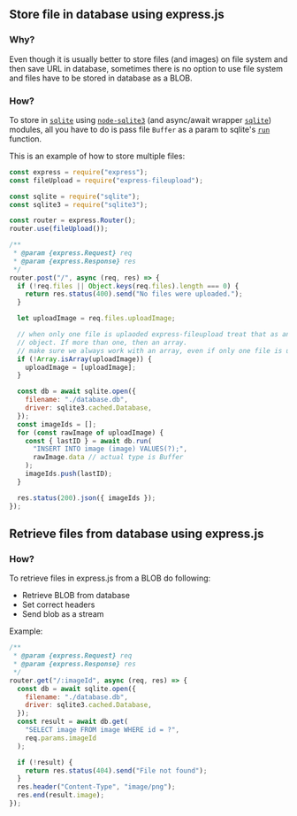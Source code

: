 ## Store file in database using express.js

### Why?

Even though it is usually better to store files (and images) on file system and then save URL in database, sometimes there is no option to use file system and files have to be stored in database as a BLOB.

### How?

To store in [`sqlite`](https://sqlite.org/index.html) using [`node-sqlite3`](https://github.com/mapbox/node-sqlite3) (and async/await wrapper [`sqlite`](https://github.com/kriasoft/node-sqlite)) modules, all you have to do is pass file `Buffer` as a param to sqlite's [`run`](https://github.com/kriasoft/node-sqlite#inserting-rows) function.

This is an example of how to store multiple files:

```js
const express = require("express");
const fileUpload = require("express-fileupload");

const sqlite = require("sqlite");
const sqlite3 = require("sqlite3");

const router = express.Router();
router.use(fileUpload());

/**
 * @param {express.Request} req
 * @param {express.Response} res
 */
router.post("/", async (req, res) => {
  if (!req.files || Object.keys(req.files).length === 0) {
    return res.status(400).send("No files were uploaded.");
  }

  let uploadImage = req.files.uploadImage;

  // when only one file is uplaoded express-fileupload treat that as an
  // object. If more than one, then an array.
  // make sure we always work with an array, even if only one file is uploaded
  if (!Array.isArray(uploadImage)) {
    uploadImage = [uploadImage];
  }

  const db = await sqlite.open({
    filename: "./database.db",
    driver: sqlite3.cached.Database,
  });
  const imageIds = [];
  for (const rawImage of uploadImage) {
    const { lastID } = await db.run(
      "INSERT INTO image (image) VALUES(?);",
      rawImage.data // actual type is Buffer
    );
    imageIds.push(lastID);
  }

  res.status(200).json({ imageIds });
});
```

## Retrieve files from database using express.js

### How?

To retrieve files in express.js from a BLOB do following:

- Retrieve BLOB from database
- Set correct headers
- Send blob as a stream

Example:

```js
/**
 * @param {express.Request} req
 * @param {express.Response} res
 */
router.get("/:imageId", async (req, res) => {
  const db = await sqlite.open({
    filename: "./database.db",
    driver: sqlite3.cached.Database,
  });
  const result = await db.get(
    "SELECT image FROM image WHERE id = ?",
    req.params.imageId
  );

  if (!result) {
    return res.status(404).send("File not found");
  }
  res.header("Content-Type", "image/png");
  res.end(result.image);
});
```
